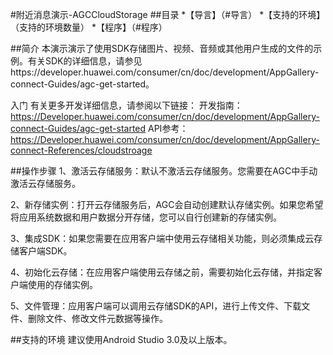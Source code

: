 #附近消息演示-AGCCloudStorage
##目录
*【导言】（#导言）
*【支持的环境】（支持的环境数量）
*【程序】（#程序）

##简介
本演示演示了使用SDK存储图片、视频、音频或其他用户生成的文件的示例。有关SDK的详细信息，请参见https://developer.huawei.com/consumer/cn/doc/development/AppGallery-connect-Guides/agc-get-started。

入门
有关更多开发详细信息，请参阅以下链接：
开发指南：https://Developer.huawei.com/consumer/cn/doc/development/AppGallery-connect-Guides/agc-get-started
API参考：https://Developer.huawei.com/consumer/cn/doc/development/AppGallery-connect-References/cloudstroage

##操作步骤
1、激活云存储服务：默认不激活云存储服务。您需要在AGC中手动激活云存储服务。

2、新存储实例：打开云存储服务后，AGC会自动创建默认存储实例。如果您希望将应用系统数据和用户数据分开存储，您可以自行创建新的存储实例。

3、集成SDK：如果您需要在应用客户端中使用云存储相关功能，则必须集成云存储客户端SDK。

4、初始化云存储：在应用客户端使用云存储之前，需要初始化云存储，并指定客户端使用的存储实例。

5、文件管理：应用客户端可以调用云存储SDK的API，进行上传文件、下载文件、删除文件、修改文件元数据等操作。

##支持的环境
建议使用Android Studio 3.0及以上版本。

